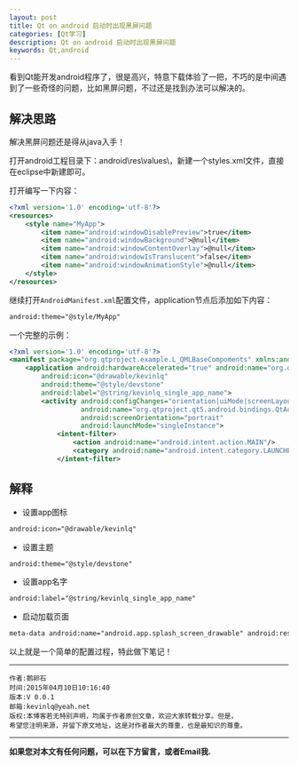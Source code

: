 ```yaml
---
layout: post
title: Qt on android 启动时出现黑屏问题
categories: [Qt学习]
description: Qt on android 启动时出现黑屏问题
keywords: Qt,android
---
```



看到Qt能开发android程序了，很是高兴，特意下载体验了一把，不巧的是中间遇到了一些奇怪的问题，比如黑屏问题，不过还是找到办法可以解决的。

## 解决思路

解决黑屏问题还是得从java入手！

打开android工程目录下：android\res\values\，新建一个styles.xml文件，直接在eclipse中新建即可。

打开编写一下内容：

```xml
<?xml version='1.0' encoding='utf-8'?>  
<resources>  
    <style name="MyApp">  
        <item name="android:windowDisablePreview">true</item>  
        <item name="android:windowBackground">@null</item>  
        <item name="android:windowContentOverlay">@null</item>  
        <item name="android:windowIsTranslucent">false</item>  
        <item name="android:windowAnimationStyle">@null</item>   
    </style>  
</resources>
```
继续打开`AndroidManifest.xml`配置文件，application节点后添加如下内容：

```xml
android:theme="@style/MyApp"
```

一个完整的示例：
```xml
<?xml version='1.0' encoding='utf-8'?>
<manifest package="org.qtproject.example.L_QMLBaseCompoments" xmlns:android="http://schemas.android.com/apk/res/android" android:versionName="1.0" android:versionCode="1" android:installLocation="auto">
    <application android:hardwareAccelerated="true" android:name="org.qtproject.qt5.android.bindings.QtApplication"
        android:icon="@drawable/kevinlq"
        android:theme="@style/devstone"
        android:label="@string/kevinlq_single_app_name">
        <activity android:configChanges="orientation|uiMode|screenLayout|screenSize|smallestScreenSize|layoutDirection|locale|fontScale|keyboard|keyboardHidden|navigation"
                  android:name="org.qtproject.qt5.android.bindings.QtActivity"
                  android:screenOrientation="portrait"
                  android:launchMode="singleInstance">
            <intent-filter>
                <action android:name="android.intent.action.MAIN"/>
                <category android:name="android.intent.category.LAUNCHER"/>
            </intent-filter>
```

## 解释

- 设置app图标
```xml
android:icon="@drawable/kevinlq"
```

- 设置主题
```xml
android:theme="@style/devstone"
```

- 设置app名字
```xml
android:label="@string/kevinlq_single_app_name"
```

- 启动加载页面
```xml
meta-data android:name="android.app.splash_screen_drawable" android:resource="@drawable/loader"

```

以上就是一个简单的配置过程，特此做下笔记！


******

    作者:鹅卵石
    时间:2015年04月10日10:16:40
    版本:V 0.0.1
    邮箱:kevinlq@yeah.net
	版权:本博客若无特别声明，均属于作者原创文章，欢迎大家转载分享。但是，
	希望您注明来源，并留下原文地址，这是对作者最大的尊重，也是最知识的尊重。

<!-- more -->


---

**如果您对本文有任何问题，可以在下方留言，或者Email我.**
